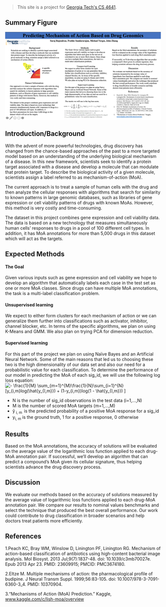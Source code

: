 > This site is a project for [Georgia Tech's CS 4641](https://rborelav.github.io/cs4641b-fall20/).

## Summary Figure 

<img src="https://raw.githubusercontent.com/maustinstar/moa/master/docs/assets/Infographic.png" />

## Introduction/Background

With the advent of more powerful technologies, drug discovery has changed from the chance-based approaches of the past to a more targeted model based on an understanding of the underlying biological mechanism of a disease. In this new framework, scientists seek to identify a protein target associated with a disease and develop a molecule that can modulate that protein target. To describe the biological activity of a given molecule, scientists assign a label referred to as mechanism-of-action (MoA). 

The current approach is to treat a sample of human cells with the drug and then analyze the cellular responses with algorithms that search for similarity to known patterns in large genomic databases, such as libraries of gene expression or cell viability patterns of drugs with known MoAs. However, this method is very costly and time-consuming. 

The dataset in this project combines gene expression and cell viability data. The data is based on a new technology that measures simultaneously human cells’ responses to drugs in a pool of 100 different cell types. In addition, it has MoA annotations for more than 5,000 drugs in this dataset which will act as the targets. 

## Expected Methods

#### The Goal
Given various inputs such as gene expression and cell viability we hope to develop an algorithm that automatically labels each case in the test set as one or more MoA classes. Since drugs can have multiple MoA annotations, the task is a multi-label classification problem. 
#### Unsupervised learning 
We expect to either form clusters for each mechanism of action or we can generalize them further into classifications such as activator, inhibitor, channel blocker, etc. In terms of the specific algorithms, we plan on using K-Means and GMM. We also plan on trying PCA for dimension reduction.  
#### Supervised learning
For this part of the project we plan on using Naïve Bayes and an Artificial Neural Network. Some of the main reasons that led us to choosing these two is the high dimensionality of our data set and also our need for a probabilistic value for each classification. To determine the performance of our model in predicting the MoA of each sig_id, we will use the following log loss equation:
<img src="https://bit.ly/3kMUv5K" align="center" border="0" alt="- \frac{1}{M} \sum_{m=1}^{M}\frac{1}{N}\sum_{i=1}^{N}[y_{i,m}log(\hat{y_{I,m}}) + (1-y_{i,m})log(1 - \hat{y_{I,m}}) ]" width="433" height="53" />
* N is the number of sig_id observations in the test data (i=1,...,N)
* M is the number of scored MoA targets (m=1,...,M)
* ŷ<sub> i, m</sub>  is the predicted probability of a positive MoA response for a sig_id
* y<sub>i, m</sub> is the ground truth, 1 for a positive response, 0 otherwise 

## Results
Based on the MoA annotations, the accuracy of solutions will be evaluated on the average value of the logarithmic loss function applied to each drug-MoA annotation pair.
If successful, we’ll develop an algorithm that can predict a compound’s MoA given its cellular signature, thus helping scientists advance the drug discovery process. 
## Discussion
We evaluate our methods based on the accuracy of solutions measured by the average value of logarithmic loss functions applied to each drug-MoA annotation pair. We compare our results to nominal values benchmarks and select the technique that produced the best overall performance. Our work could contribute to drug classification in broader scenarios and help doctors treat patients more efficiently.  
## References 
1.Peach KC, Bray WM, Winslow D, Linington PF, Linington RG. Mechanism of action-based classification of antibiotics using high-content bacterial image analysis. Mol Biosyst. 2013 Jul;9(7):1837-48. doi: 10.1039/c3mb70027e. Epub 2013 Apr 23. PMID: 23609915; PMCID: PMC3674180. 

2.Eltze M. Multiple mechanisms of action: the pharmacological profile of budipine. J Neural Transm Suppl. 1999;56:83-105. doi: 10.1007/978-3-7091-6360-3_4. PMID: 10370904. 

3.“Mechanisms of Action (MoA) Prediction.” Kaggle, www.kaggle.com/c/lish-moa/overview 

<!--
Here is a cheat sheet

# Header 1
## Header 2
### Header 3
#### Header 4

- Bulleted
- List

1. Numbered
2. List

**Bold** and _Italic_ and `Code` text

```
code
block
```

[Link](url) and ![Image](src)

-->
